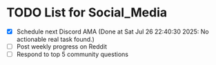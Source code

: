 # TODO List for Social_Media

- [x] Schedule next Discord AMA  (Done at Sat Jul 26 22:40:30 2025: No actionable real task found.)
- [ ] Post weekly progress on Reddit
- [ ] Respond to top 5 community questions